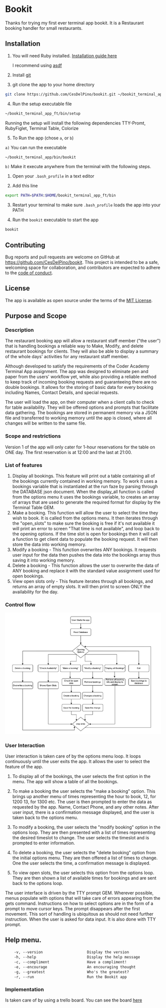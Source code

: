 # Bookit
Thanks for trying my first ever terminal app bookit. It is a Restaurant booking handler for small restaurants.

## Installation

1. You will need Ruby installed. 
[Installation guide here](https://www.ruby-lang.org/en/documentation/installation/) 

    I recommend using [asdf](https://asdf-vm.com/)

2. Install [git](https://git-scm.com/downloads)
3. git clone the app to your home directory

```bash
git clone https://github.com/CesDelPino/bookit.git ~/bookit_terminal_app_ft
```
4. Run the setup executable file

```bash
~/bookit_terminal_app_ft/bin/setup
```
Running the setup will install the following dependencies
TTY-Promt, RubyFiglet, Terminal Table, Colorize     

5. To Run the app (chose `a`, or `b`)

`a)` You can run the executable

```bash
~/bookit_terminal_app/bin/bookit
```
`b)` Make it execute anywhere from the terminal with the following steps.

1. Open your `.bash_profile` in a text editor

2. Add this line

```bash
export PATH=$PATH:$HOME/bookit_terminal_app_ft/bin
```

3. Restart your terminal to make sure `.bash_profile` loads the app into your PATH

4. Run the `bookit` executable to start the app

```bash
bookit
``` 
## Contributing

Bug reports and pull requests are welcome on GitHub at https://github.com/CesDelPino/bookit. This project is intended to be a safe, welcoming space for collaboration, and contributors are expected to adhere to the [code of conduct](https://github.com/CesDelPino/bookit/blob/master/CODE_OF_CONDUCT.md).


## License

The app is available as open source under the terms of the [MIT License](https://opensource.org/licenses/MIT).


## Purpose and Scope
### Description
The restaurant booking app will allow a restaurant staff member ("the user") that is handling bookings a reliable way to Make, Modify, and delete restaurant bookings for clients. They will also be able to display a summary of the whole days' activities for any restaurant staff member.

Although developed to satisfy the requirements of the Coder Academy Terminal App assignment. The app was designed to eliminate pen and paper from the users' workflow yet, while also providing a reliable method to keep track of incoming booking requests and guaranteeing there are no double bookings. It allows for the storing of basic data for every booking including Names, Contact Details, and special requests.

The user will load the app, on their computer when a client calls to check for table availability. They will be offered options and prompts that facilitate data gathering. The bookings are stored in permanent memory via a JSON file and transferred to working memory until the app is closed, where all changes will be written to the same file.

### Scope and restrictions
Version 1 of the app will only cater for 1-hour reservations for the table on ONE day. The first reservation is at 12:00 and the last at 21:00. 

### List of features

1. Display all bookings. This feature will print out a table containing all of the bookings currently contained in working memory. To work it uses a bookings variable that is instantiated at the run faze by parsing through the DATABASE json document. When the display_all function is called from the options menu it uses the bookings variable, to creates an array of arrays that are used to generate the required format for display by the Terminal Table GEM.
2. Make a booking. This function will allow the user to select the time they wish to book. It is called from the options menu. It then iterates through the "open_slots" to make sure the booking is free if it's not available it will print an error to screen "That time is not available", and loop back to the opening options. If the time slot is open for bookings then it will call a function to get client data to populate the booking request. It will then store the data into working memory.
3. Modify a booking - This function overwrites ANY bookings. It requests user input for the data then pushes the data into the bookings array thus saving it into working memory.
4. Delete a booking -  This function allows the user to overwrite the data of ANY booking and replace it with the standard value assignment used for open bookings. 
5. View open slots only - This feature iterates through all bookings, and returns an array of empty slots. It will then print to screen ONLY the availability for the day.

### Control flow
![Control flow diagram](bookit_flow.png)

### User Interaction

User interaction is taken care of by the options menu loop. It loops continuously until the user exits the app. It allows the user to select the feature of the app.

1. To display all of the bookings, the user selects the first option in the menu. The app will show a table of all the bookings.

2. To make a booking the user selects the "make a booking" option. This brings up another menu of times representing the hour to book, 12, for 1200 13, for 1300 etc. The user is then prompted to enter the data as requested by the app. Name, Contact Phone, and any other notes. After user input, there is a confirmation message displayed, and the user is taken back to the options menu.

3. To modify a booking, the user selects the "modify booking" option in the options loop. They are then presented with a list of times representing the desired timeslot to change. The user selects the timeslot and is prompted to enter information.

4. To delete a booking, the user selects the "delete booking" option from the initial options menu. They are then offered a list of times to change. One the user selects the time, a confirmation message is displayed.

5. To view open slots, the user selects this option from the options loop. They are then shown a list of available times for bookings and are sent back to the options loop.

The user interface is driven by the TTY prompt GEM. Wherever possible, menus populate with options that will take care of errors appearing from the gets command. Instructions on how to select options are in the form of a prompt to move cursor keys. The prompt disappears after the first movement. This sort of handling is ubiquitous as should not need further instruction. When the user is asked for data input. It is also done with TTY prompt.

## Help menu.

```
    -v, --version                    Display the version
    -h, --help                       Display the help message
    -c, --compliment                 Have a compliment!
    -e, --encourage                  An encouraging thought
    -g, --greatest                   Who's the greatest?
    -r, --run                        Run the Bookit app
```

### Implementation 

Is taken care of by using a trello board. You can see the board [here](https://trello.com/b/vVBNmCPK/bookit-app)
